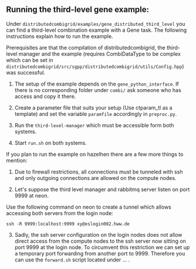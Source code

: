 Running the third-level gene example:
-------------------------------------

Under `distributedcombigrid/examples/gene_distributed_third_level`  you can find
a third-level combination example with a Gene task. The following instructions
explain how to run the example.

Prerequisites are that the compilation of distributedcombigrid, the third-level
manager and the example (requires CombiDataType to be complex which can be set
in `distributedcombigrid/src/sgpp/distributedcombigrid/utils/Config.hpp`) was 
successful.

1. The setup of the example depends on the `gene_python_interface`. If there is
   no corresponding folder under `combi/` ask someone who has access and copy it
   there.

2. Create a parameter file that suits your setup (Use ctparam_tl as a template)
   and set the variable `paramfile` accordingly in `preproc.py`.

3. Run the `third-level-manager` which must be accessible form both systems.

4. Start `run.sh` on both systems.


If you plan to run the example on hazelhen there are a few more things to
mention:

1. Due to firewall restrictions, all connections must be tunneled with ssh and
   only outgoing connections are allowed on the compute nodes. 

2. Let's suppose the third level manager and rabbitmq server listen on port 9999
   at neon.

Use the following command on neon to create a tunnel which allows accessing both
servers from the login node:

`ssh -R 9999:localhost:9999 xy@eslogin002.hww.de `

3. Sadly, the ssh server configuration on the login nodes does not allow direct
   access from the compute nodes to the ssh server now sitting on port 9999 at
   the login node. To circumvent this restriction we can set up a temporary port
   forwarding from another port to 9999. Therefore you can use the `forward.sh`
   script located under ... . 
